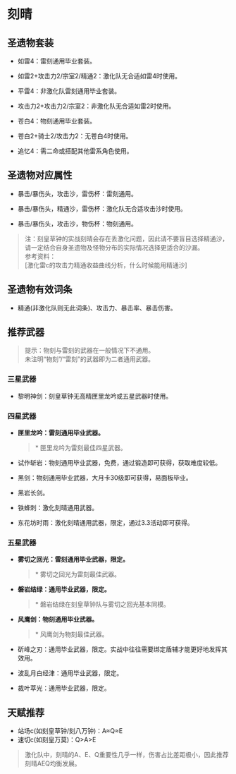 # 刻晴

## 圣遗物套装  

- 如雷4：雷刻通用毕业套装。  

- 如雷2+攻击力2/宗室2/精通2：激化队无合适如雷4时使用。  

- 平雷4：非激化队雷刻通用毕业套装。  

- 攻击力2+攻击力2/宗室2：非激化队无合适如雷2时使用。  

- 苍白4：物刻通用毕业套装。  

- 苍白2+骑士2/攻击力2：无苍白4时使用。  

- 追忆4：需二命或搭配其他雷系角色使用。  

## 圣遗物对应属性  

- 暴击/暴伤头，攻击沙，雷伤杯：雷刻通用。  

- 暴击/暴伤头，精通沙，雷伤杯：激化队无合适攻击沙时使用。  

- 暴击/暴伤头，攻击沙，物伤杯：物刻通用。  

> 注：刻皇草钟的实战刻晴会存在丢激化问题，因此请不要盲目选择精通沙，请一定结合自身圣遗物及怪物分布的实际情况选择更适合的沙漏。  
> 参考资料：  
> [激化雷c的攻击力精通收益曲线分析，什么时候能用精通沙]  

## 圣遗物有效词条  

- 精通(非激化队则无此词条)、攻击力、暴击率、暴击伤害。  

## 推荐武器  

> 提示：物刻与雷刻的武器在一般情况下不通用。  
> 未注明“物刻”/“雷刻”的武器即为二者通用武器。  

### 三星武器  

- 黎明神剑：刻皇草钟无高精匣里龙吟或五星武器时使用。  

### 四星武器  

- **匣里龙吟：雷刻通用毕业武器。**  

  > \* 匣里龙吟为雷刻最佳四星武器。  

- 试作斩岩：物刻通用毕业武器，免费，通过锻造即可获得，获取难度较低。  

- 黑剑：物刻通用毕业武器，大月卡30级即可获得，易面板毕业。  

- 黑岩长剑。  

- 铁蜂刺：激化刻晴通用武器。  

- 东花坊时雨：激化刻晴通用武器，限定，通过3.3活动即可获得。  

### 五星武器  

- **雾切之回光：雷刻通用毕业武器，限定。**  

  > \* 雾切之回光为雷刻最佳武器。  

- **磐岩结绿：通用毕业武器，限定。**  

  > \* 磐岩结绿在刻皇草钟队与雾切之回光基本同模。  

- **风鹰剑：物刻通用毕业武器。**  

  > \* 风鹰剑为物刻最佳武器。  

- 斫峰之刃：通用毕业武器，限定。实战中往往需要绑定盾辅才能更好地发挥其效用。  

- 波乱月白经津：通用毕业武器，限定。  

- 裁叶萃光：通用毕业武器，限定。

## 天赋推荐  

- 站场c(如刻皇草钟/刻八万钟)：A≈Q≈E  
- 速切c(如刻皇万莫)：Q>A>E  

> 激化队中，刻晴的A、E、Q重要性几乎一样，伤害占比差距极小，因此推荐刻晴AEQ均衡发展。  
